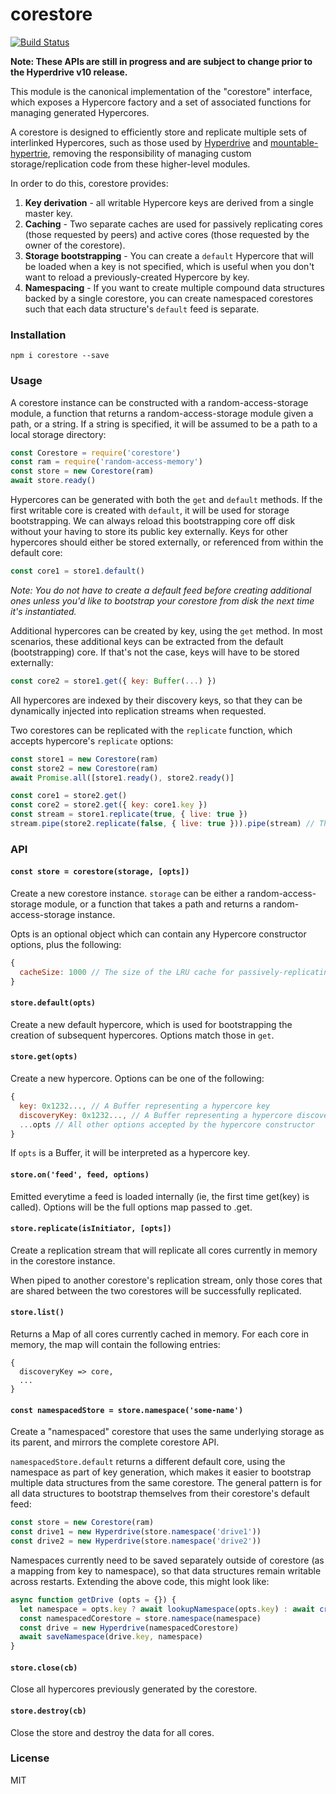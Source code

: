 # corestore
[![Build Status](https://travis-ci.com/andrewosh/corestore.svg?token=WgJmQm3Kc6qzq1pzYrkx&branch=master)](https://travis-ci.com/andrewosh/corestore)

__Note: These APIs are still in progress and are subject to change prior to the Hyperdrive v10 release.__

This module is the canonical implementation of the "corestore" interface, which exposes a Hypercore factory and a set of associated functions for managing generated Hypercores.

A corestore is designed to efficiently store and replicate multiple sets of interlinked Hypercores, such as those used by [Hyperdrive](https://github.com/mafintosh/hyperdrive) and [mountable-hypertrie](https://github.com/andrewosh/hypertrie), removing the responsibility of managing custom storage/replication code from these higher-level modules.

In order to do this, corestore provides:
1. __Key derivation__ - all writable Hypercore keys are derived from a single master key.
2. __Caching__ - Two separate caches are used for passively replicating cores (those requested by peers) and active cores (those requested by the owner of the corestore).
3. __Storage bootstrapping__ - You can create a `default` Hypercore that will be loaded when a key is not specified, which is useful when you don't want to reload a previously-created Hypercore by key.
4. __Namespacing__ - If you want to create multiple compound data structures backed by a single corestore, you can create namespaced corestores such that each data structure's `default` feed is separate.

### Installation
`npm i corestore --save`

### Usage
A corestore instance can be constructed with a random-access-storage module, a function that returns a random-access-storage module given a path, or a string. If a string is specified, it will be assumed to be a path to a local storage directory:
```js
const Corestore = require('corestore')
const ram = require('random-access-memory')
const store = new Corestore(ram)
await store.ready()
```

Hypercores can be generated with both the `get` and `default` methods. If the first writable core is created with `default`, it will be used for storage bootstrapping. We can always reload this bootstrapping core off disk without your having to store its public key externally. Keys for other hypercores should either be stored externally, or referenced from within the default core:
```js
const core1 = store1.default()
```
_Note: You do not have to create a default feed before creating additional ones unless you'd like to bootstrap your corestore from disk the next time it's instantiated._

Additional hypercores can be created by key, using the `get` method. In most scenarios, these additional keys can be extracted from the default (bootstrapping) core. If that's not the case, keys will have to be stored externally:
```js
const core2 = store1.get({ key: Buffer(...) })
```
All hypercores are indexed by their discovery keys, so that they can be dynamically injected into replication streams when requested.

Two corestores can be replicated with the `replicate` function, which accepts hypercore's `replicate` options:
```js
const store1 = new Corestore(ram)
const store2 = new Corestore(ram)
await Promise.all([store1.ready(), store2.ready()]

const core1 = store2.get()
const core2 = store2.get({ key: core1.key })
const stream = store1.replicate(true, { live: true })
stream.pipe(store2.replicate(false, { live: true })).pipe(stream) // This will replicate all common cores.
```

### API
#### `const store = corestore(storage, [opts])`
Create a new corestore instance. `storage` can be either a random-access-storage module, or a function that takes a path and returns a random-access-storage instance.

Opts is an optional object which can contain any Hypercore constructor options, plus the following:
```js
{
  cacheSize: 1000 // The size of the LRU cache for passively-replicating cores.
}
```

#### `store.default(opts)`
Create a new default hypercore, which is used for bootstrapping the creation of subsequent hypercores. Options match those in `get`.

#### `store.get(opts)`
Create a new hypercore. Options can be one of the following:
```js
{
  key: 0x1232..., // A Buffer representing a hypercore key
  discoveryKey: 0x1232..., // A Buffer representing a hypercore discovery key (must have been previously created by key)
  ...opts // All other options accepted by the hypercore constructor
}
```

If `opts` is a Buffer, it will be interpreted as a hypercore key.

#### `store.on('feed', feed, options)`

Emitted everytime a feed is loaded internally (ie, the first time get(key) is called).
Options will be the full options map passed to .get.

#### `store.replicate(isInitiator, [opts])`
Create a replication stream that will replicate all cores currently in memory in the corestore instance.

When piped to another corestore's replication stream, only those cores that are shared between the two corestores will be successfully replicated.

#### `store.list()`
Returns a Map of all cores currently cached in memory. For each core in memory, the map will contain the following entries:
```
{
  discoveryKey => core,
  ...
}
```

#### `const namespacedStore = store.namespace('some-name')`
Create a "namespaced" corestore that uses the same underlying storage as its parent, and mirrors the complete corestore API. 

`namespacedStore.default` returns a different default core, using the namespace as part of key generation, which makes it easier to bootstrap multiple data structures from the same corestore. The general pattern is for all data structures to bootstrap themselves from their corestore's default feed:
```js
const store = new Corestore(ram)
const drive1 = new Hyperdrive(store.namespace('drive1'))
const drive2 = new Hyperdrive(store.namespace('drive2'))
```

Namespaces currently need to be saved separately outside of corestore (as a mapping from key to namespace), so that data structures remain writable across restarts. Extending the above code, this might look like:
```js
async function getDrive (opts = {}) {
  let namespace = opts.key ? await lookupNamespace(opts.key) : await createNamespace()
  const namespacedCorestore = store.namespace(namespace)
  const drive = new Hyperdrive(namespacedCorestore)
  await saveNamespace(drive.key, namespace)
}
```

#### `store.close(cb)`
Close all hypercores previously generated by the corestore.

#### `store.destroy(cb)`
Close the store and destroy the data for all cores.

### License
MIT

